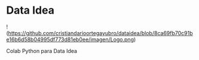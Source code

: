 # Data Idea
!(https://github.com/cristiandarioortegayubro/dataidea/blob/8ca69fb70c91be16b6d58b04995df773d81eb0ee/imagen/Logo.png)


Colab Python para Data Idea
